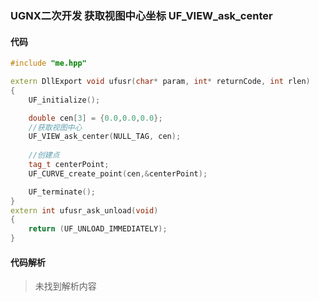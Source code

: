 ### UGNX二次开发 获取视图中心坐标 UF_VIEW_ask_center

#### 代码

```cpp
#include "me.hpp"

extern DllExport void ufusr(char* param, int* returnCode, int rlen)
{
	UF_initialize();

	double cen[3] = {0.0,0.0,0.0};
	//获取视图中心
	UF_VIEW_ask_center(NULL_TAG, cen);
	
	//创建点
	tag_t centerPoint;
	UF_CURVE_create_point(cen,&centerPoint);

	UF_terminate();
}
extern int ufusr_ask_unload(void)
{
	return (UF_UNLOAD_IMMEDIATELY);
}
```

#### 代码解析
> 未找到解析内容

